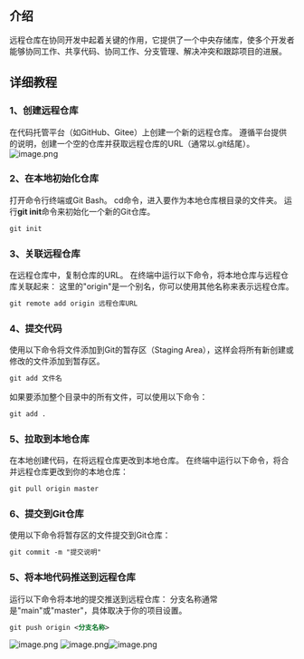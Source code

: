 ## 介绍
远程仓库在协同开发中起着关键的作用，它提供了一个中央存储库，使多个开发者能够协同工作、共享代码、协同工作、分支管理、解决冲突和跟踪项目的进展。
## 详细教程
### 1、创建远程仓库
在代码托管平台（如GitHub、Gitee）上创建一个新的远程仓库。
遵循平台提供的说明，创建一个空的仓库并获取远程仓库的URL（通常以.git结尾）。
![image.png](https://cdn.nlark.com/yuque/0/2023/png/33625181/1687801481328-75f6605b-d554-45cf-aa1e-e838b6e462e4.png#averageHue=%23fcfbfa&clientId=u750ab493-d42b-4&from=paste&height=683&id=u7b658d14&originHeight=1024&originWidth=1894&originalType=binary&ratio=1.5&rotation=0&showTitle=false&size=228452&status=done&style=none&taskId=u1c52c080-9655-4322-beb4-c096afc78de&title=&width=1262.6666666666667)
### 2、在本地初始化仓库
打开命令行终端或Git Bash。
cd命令，进入要作为本地仓库根目录的文件夹。
运行**git init**命令来初始化一个新的Git仓库。
```xml
git init
```
### 3、关联远程仓库
在远程仓库中，复制仓库的URL。
在终端中运行以下命令，将本地仓库与远程仓库关联起来：
这里的"origin"是一个别名，你可以使用其他名称来表示远程仓库。
```xml
git remote add origin 远程仓库URL
```
### 4、提交代码
使用以下命令将文件添加到Git的暂存区（Staging Area），这样会将所有新创建或修改的文件添加到暂存区。
```xml
git add 文件名
```
如果要添加整个目录中的所有文件，可以使用以下命令：
```xml
git add .
```
### 5、拉取到本地仓库
在本地创建代码，在将远程仓库更改到本地仓库。
在终端中运行以下命令，将合并远程仓库更改到你的本地仓库：
```xml
git pull origin master
```
### 6、提交到Git仓库
使用以下命令将暂存区的文件提交到Git仓库：
```xml
git commit -m "提交说明"
```
### 5、将本地代码推送到远程仓库
运行以下命令将本地的提交推送到远程仓库：
分支名称通常是"main"或"master"，具体取决于你的项目设置。
```xml
git push origin <分支名称>
```
![image.png](https://cdn.nlark.com/yuque/0/2023/png/33625181/1687802200702-ca419de0-113f-45eb-ace0-945c800b0f4b.png#averageHue=%23060504&clientId=u70635811-07c1-4&from=paste&height=709&id=u705355f4&originHeight=1063&originWidth=1270&originalType=binary&ratio=1.5&rotation=0&showTitle=false&size=135839&status=done&style=none&taskId=u1727950e-22b3-4e4e-8dad-7b6dac462e9&title=&width=846.6666666666666)
![image.png](https://cdn.nlark.com/yuque/0/2023/png/33625181/1687802172076-5a8674e5-b2ac-48b9-b746-429848a0f475.png#averageHue=%23999898&clientId=u70635811-07c1-4&from=paste&height=503&id=u09c9ebb0&originHeight=755&originWidth=1452&originalType=binary&ratio=1.5&rotation=0&showTitle=false&size=108679&status=done&style=none&taskId=ua3875baf-656f-4644-8d2a-8e06dd1e280&title=&width=968)![image.png](https://cdn.nlark.com/yuque/0/2023/png/33625181/1687802238291-21f03f2b-99cd-4066-954f-c5f2bcab00ae.png#averageHue=%23fcfcfb&clientId=u70635811-07c1-4&from=paste&height=656&id=ub355d5a4&originHeight=984&originWidth=1897&originalType=binary&ratio=1.5&rotation=0&showTitle=false&size=199046&status=done&style=none&taskId=uaeaf74aa-f16c-4f0e-8f7f-0f234c31d17&title=&width=1264.6666666666667)
